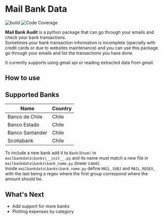 # Mail Bank Data 
![build](https://github.com/rodmendezp/mail-bank-audit/workflows/build/badge.svg)
![Code Coverage](https://codecov.io/gh/rodmendezp/mail-bank-audit/branch/development/graph/badge.svg)

**Mail Bank Audit** is a python package that can go through
your emails and check your bank transactions.  
Sometimes your bank transaction information is incomplete
(specially with credit cards or due to websites maintenance) 
and you can use this package go through your emails and list 
the transactions you have done.  


It currently supports using gmail api or reading extracted 
data from gmail.


## How to use


## Supported Banks

| Name | Country | 
| ---  | ------- |
| Banco de Chile | Chile | 
| Banco Estado   | Chile |
| Banco Santander | Chile
| Scotiabank     | Chile |


To include a new bank add it to `Bank(Enum)` in `mailbankdata\banks\__init__.py`
and its name must match a new file in `mailbankdata\banks\bank_name.py` (lower case).  
Inside `mailbankdata\banks\bank_name.py` define `MAIL_SUBJ` and `MAIL_REGEX`, with the 
last being a regex where the first group correspond where the amount should be.

## What's Next
* Add support for more banks
* Plotting expenses by category
